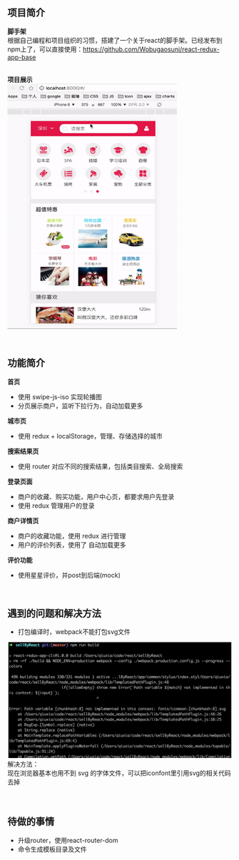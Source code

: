 ## 项目简介
**脚手架**  <br />
根据自己编程和项目组织的习惯，搭建了一个关于react的脚手架。已经发布到npm上了，可以直接使用：https://github.com/Wobugaosuni/react-redux-app-base
<br />
<br />

**项目展示**  <br />
<img src="images/sellByReact.gif" width = "380" height = "550" alt="" align=center />

<br />

## 功能简介
**首页**  <br />
- 使用 swipe-js-iso 实现轮播图
- 分页展示商户，监听下拉行为，自动加载更多

**城市页**  <br />
- 使用 redux + localStorage，管理、存储选择的城市

**搜索结果页**  <br />
- 使用 router 对应不同的搜索结果，包括类目搜索、全局搜索

**登录页面**  <br />
- 商户的收藏、购买功能，用户中心页，都要求用户先登录
- 使用 redux 管理用户的登录

**商户详情页**  <br />
- 商户的收藏功能，使用 redux 进行管理
- 用户的评价列表，使用了 自动加载更多

**评价功能**  <br />
- 使用星星评价，并post到后端(mock)

<br />

## 遇到的问题和解决方法
- 打包编译时，webpack不能打包svg文件
<div align=center><img src="./images/build-error.jpeg" width="500" alt="error" /></div>
  解决方法： <br />
  现在浏览器基本也用不到 svg 的字体文件，可以把iconfont里引用svg的相关代码去掉
<br />
<br />

<br />

## 待做的事情
- 升级router，使用react-router-dom
- 命令生成模板目录及文件



